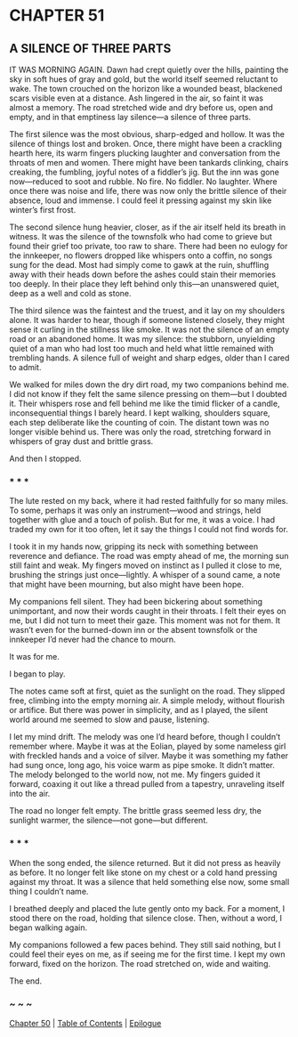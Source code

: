 # CHAPTER 51

## A SILENCE OF THREE PARTS  

IT WAS MORNING AGAIN. Dawn had crept quietly over the hills, painting the sky in soft hues of gray and gold, but the world itself seemed reluctant to wake. The town crouched on the horizon like a wounded beast, blackened scars visible even at a distance. Ash lingered in the air, so faint it was almost a memory. The road stretched wide and dry before us, open and empty, and in that emptiness lay silence—a silence of three parts.  

The first silence was the most obvious, sharp-edged and hollow. It was the silence of things lost and broken. Once, there might have been a crackling hearth here, its warm fingers plucking laughter and conversation from the throats of men and women. There might have been tankards clinking, chairs creaking, the fumbling, joyful notes of a fiddler’s jig. But the inn was gone now—reduced to soot and rubble. No fire. No fiddler. No laughter. Where once there was noise and life, there was now only the brittle silence of their absence, loud and immense. I could feel it pressing against my skin like winter’s first frost.  

The second silence hung heavier, closer, as if the air itself held its breath in witness. It was the silence of the townsfolk who had come to grieve but found their grief too private, too raw to share. There had been no eulogy for the innkeeper, no flowers dropped like whispers onto a coffin, no songs sung for the dead. Most had simply come to gawk at the ruin, shuffling away with their heads down before the ashes could stain their memories too deeply. In their place they left behind only this—an unanswered quiet, deep as a well and cold as stone.   

The third silence was the faintest and the truest, and it lay on my shoulders alone. It was harder to hear, though if someone listened closely, they might sense it curling in the stillness like smoke. It was not the silence of an empty road or an abandoned home. It was my silence: the stubborn, unyielding quiet of a man who had lost too much and held what little remained with trembling hands. A silence full of weight and sharp edges, older than I cared to admit.   

We walked for miles down the dry dirt road, my two companions behind me. I did not know if they felt the same silence pressing on them—but I doubted it. Their whispers rose and fell behind me like the timid flicker of a candle, inconsequential things I barely heard. I kept walking, shoulders square, each step deliberate like the counting of coin. The distant town was no longer visible behind us. There was only the road, stretching forward in whispers of gray dust and brittle grass.  

And then I stopped.  

### * * *  

The lute rested on my back, where it had rested faithfully for so many miles. To some, perhaps it was only an instrument—wood and strings, held together with glue and a touch of polish. But for me, it was a voice. I had traded my own for it too often, let it say the things I could not find words for.  

I took it in my hands now, gripping its neck with something between reverence and defiance. The road was empty ahead of me, the morning sun still faint and weak. My fingers moved on instinct as I pulled it close to me, brushing the strings just once—lightly. A whisper of a sound came, a note that might have been mourning, but also might have been hope.  

My companions fell silent. They had been bickering about something unimportant, and now their words caught in their throats. I felt their eyes on me, but I did not turn to meet their gaze. This moment was not for them. It wasn’t even for the burned-down inn or the absent townsfolk or the innkeeper I’d never had the chance to mourn.  

It was for me.  

I began to play.  

The notes came soft at first, quiet as the sunlight on the road. They slipped free, climbing into the empty morning air. A simple melody, without flourish or artifice. But there was power in simplicity, and as I played, the silent world around me seemed to slow and pause, listening.  

I let my mind drift. The melody was one I’d heard before, though I couldn’t remember where. Maybe it was at the Eolian, played by some nameless girl with freckled hands and a voice of silver. Maybe it was something my father had sung once, long ago, his voice warm as pipe smoke. It didn’t matter. The melody belonged to the world now, not me. My fingers guided it forward, coaxing it out like a thread pulled from a tapestry, unraveling itself into the air.

The road no longer felt empty. The brittle grass seemed less dry, the sunlight warmer, the silence—not gone—but different.  

### * * *  

When the song ended, the silence returned. But it did not press as heavily as before. It no longer felt like stone on my chest or a cold hand pressing against my throat. It was a silence that held something else now, some small thing I couldn’t name.  

I breathed deeply and placed the lute gently onto my back. For a moment, I stood there on the road, holding that silence close. Then, without a word, I began walking again.  

My companions followed a few paces behind. They still said nothing, but I could feel their eyes on me, as if seeing me for the first time. I kept my own forward, fixed on the horizon. The road stretched on, wide and waiting.  

The end.  

### ~ ~ ~

[Chapter 50](CHAPTER_50.md) | [Table of Contents](Table_of_Contents.md) | [Epilogue](Epilogue.md)

